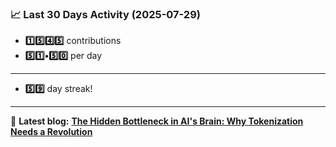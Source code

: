 <!--START_STATS-->
### 📈 Last 30 Days Activity (2025-07-29)  
- **1️⃣5️⃣4️⃣5️⃣** contributions  
- **5️⃣1️⃣•5️⃣0️⃣** per day
---
- **5️⃣9️⃣** day streak!
---
📝 **Latest blog:** [**The Hidden Bottleneck in AI's Brain: Why Tokenization Needs a Revolution**](https://andriak.com/blog/tokenization-revolution)
<!--END_STATS-->
